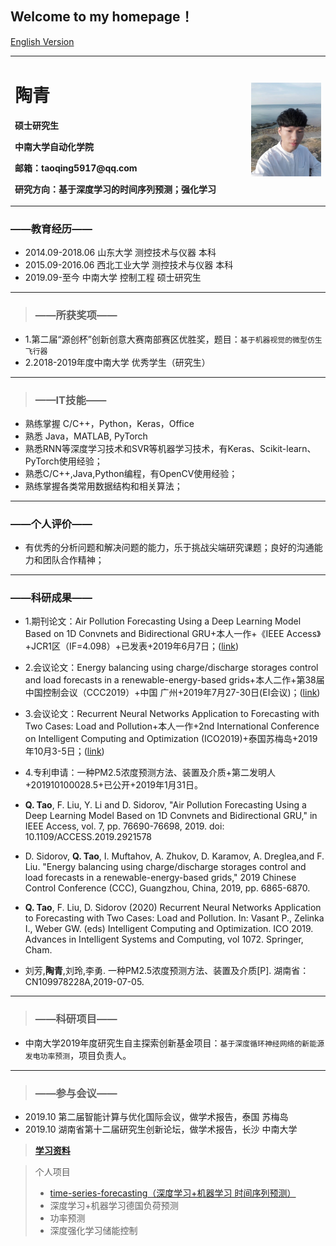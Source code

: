 ## Welcome to my homepage！

[English Version](index-en.md)




<table border="0">
  <tr>
    <td width="75%">
      <h1>陶青</h1>
      <p><b>硕士研究生</b></p>
      <p><b>中南大学自动化学院</b></p>
      <p><b>邮箱：taoqing5917@qq.com</b></p>
      <p><b>研究方向：基于深度学习的时间序列预测；强化学习</b></p>
    </td>
    <td width="25%">
      <img src="/taoqing5917.jpg" width="100%">      
    </td>
  </tr>
</table>





### **——教育经历——**
- 2014.09-2018.06 山东大学 测控技术与仪器 本科
- 2015.09-2016.06 西北工业大学 测控技术与仪器 本科
- 2019.09-至今 中南大学 控制工程 硕士研究生
-------------------------------------------------

> ### **——所获奖项——**
- 1.第二届“源创杯”创新创意大赛南部赛区优胜奖，题目：`基于机器视觉的微型仿生飞行器`
- 2.2018-2019年度中南大学 优秀学生（研究生）
------------------------------------------------  
> ### **——IT技能——**
- 熟练掌握  C/C++，Python，Keras，Office
- 熟悉		 Java，MATLAB, PyTorch
- 熟悉RNN等深度学习技术和SVR等机器学习技术，有Keras、Scikit-learn、PyTorch使用经验；
- 熟悉C/C++,Java,Python编程，有OpenCV使用经验；
- 熟练掌握各类常用数据结构和相关算法；
--------------------------------------------
### **——个人评价——**
- 有优秀的分析问题和解决问题的能力，乐于挑战尖端研究课题；良好的沟通能力和团队合作精神；
-----------------------------------------------
### **——科研成果——**
- 1.期刊论文：Air Pollution Forecasting Using a Deep Learning Model Based on 1D Convnets and Bidirectional GRU+本人一作+《IEEE Access》+JCR1区（IF=4.098）+已发表+2019年6月7日；([link](https://ieeexplore.ieee.org/document/8732985))
- 2.会议论文：Energy balancing using charge/discharge storages control and load forecasts in a renewable-energy-based grids+本人二作+第38届中国控制会议（CCC2019）+中国 广州+2019年7月27-30日(EI会议)；([link](https://ieeexplore.ieee.org/document/8865777))
- 3.会议论文：Recurrent Neural Networks Application to Forecasting with Two Cases: Load and Pollution+本人一作+2nd International Conference on Intelligent Computing and Optimization (ICO2019)+泰国苏梅岛+2019年10月3-5日；([link](https://link.springer.com/chapter/10.1007/978-3-030-33585-4_37))
- 4.专利申请：一种PM2.5浓度预测方法、装置及介质+第二发明人+201910100028.5+已公开+2019年1月31日。

- **Q. Tao**, F. Liu, Y. Li and D. Sidorov, "Air Pollution Forecasting Using a Deep Learning Model Based on 1D Convnets and Bidirectional GRU," in IEEE Access, vol. 7, pp. 76690-76698, 2019. doi: 10.1109/ACCESS.2019.2921578

- D. Sidorov, **Q. Tao**, I. Muftahov, A. Zhukov, D. Karamov, A. Dreglea,and F. Liu. "Energy balancing using charge/discharge storages control and load forecasts in a renewable-energy-based grids," 2019 Chinese Control Conference (CCC), Guangzhou, China, 2019, pp. 6865-6870.
- **Q. Tao**, F. Liu, D. Sidorov (2020) Recurrent Neural Networks Application to Forecasting with Two Cases: Load and Pollution. In: Vasant P., Zelinka I., Weber GW. (eds) Intelligent Computing and Optimization. ICO 2019. Advances in Intelligent Systems and Computing, vol 1072. Springer, Cham.
- 刘芳,**陶青**,刘玲,李勇. 一种PM2.5浓度预测方法、装置及介质[P]. 湖南省：CN109978228A,2019-07-05.
---------------------------------------
> ### **——科研项目——**
- 中南大学2019年度研究生自主探索创新基金项目：`基于深度循环神经网络的新能源发电功率预测`，项目负责人。
--------------------------------------
> ### **——参与会议——**
- 2019.10  第二届智能计算与优化国际会议，做学术报告，泰国 苏梅岛
- 2019.10  湖南省第十二届研究生创新论坛，做学术报告，长沙 中南大学


> [**学习资料**](LearningPlan.md)



> 个人项目
> - [time-series-forecasting（深度学习+机器学习 时间序列预测）](https://github.com/taoqing5917/time-series-forecasting)
> - 深度学习+机器学习德国负荷预测
> - 功率预测
> - 深度强化学习储能控制
